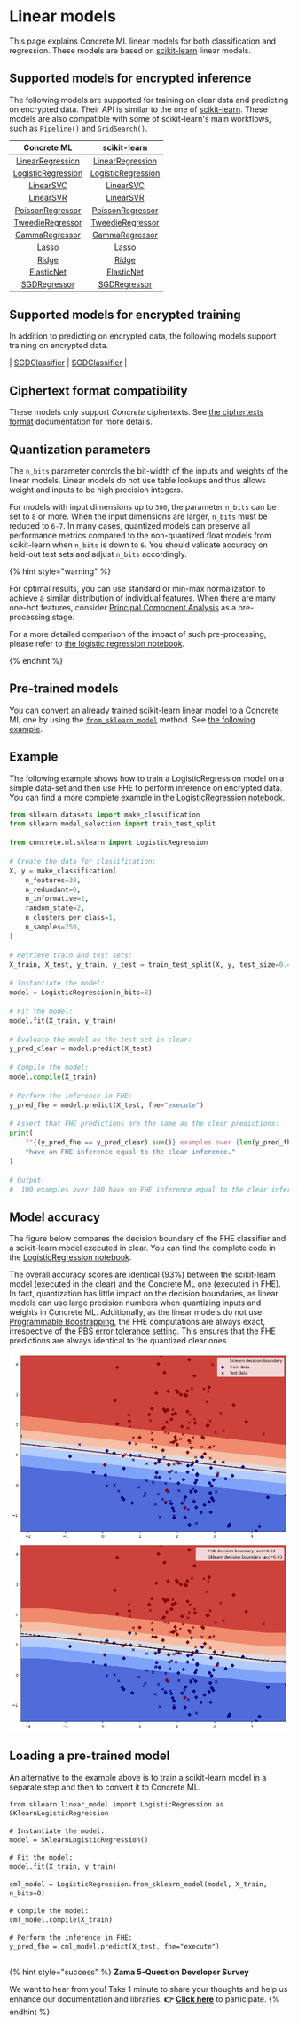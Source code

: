 # Linear models

This page explains Concrete ML linear models for both classification and regression. These models are based on [scikit-learn](https://scikit-learn.org/stable/) linear models.

## Supported models for encrypted inference

The following models are supported for training on clear data and predicting on encrypted data. Their API is similar to the one of [scikit-learn](https://scikit-learn.org/stable/modules/classes.html#module-sklearn.linear_model). These models are also compatible with some of scikit-learn's main workflows, such as `Pipeline()` and `GridSearch()`.

|                                             Concrete ML                                              |                                                                         scikit-learn                                                                         |
| :--------------------------------------------------------------------------------------------------: | :----------------------------------------------------------------------------------------------------------------------------------------------------------: |
|   [LinearRegression](../references/api/concrete.ml.sklearn.linear_model.md#class-linearregression)   |    [LinearRegression](https://scikit-learn.org/stable/modules/generated/sklearn.linear_model.LinearRegression.html#sklearn.linear_model.LinearRegression)    |
| [LogisticRegression](../references/api/concrete.ml.sklearn.linear_model.md#class-logisticregression) | [LogisticRegression](https://scikit-learn.org/stable/modules/generated/sklearn.linear_model.LogisticRegression.html#sklearn.linear_model.LogisticRegression) |
|              [LinearSVC](../references/api/concrete.ml.sklearn.svm.md#class-linearsvc)               |                       [LinearSVC](https://scikit-learn.org/stable/modules/generated/sklearn.svm.LinearSVC.html#sklearn.svm.LinearSVC)                        |
|              [LinearSVR](../references/api/concrete.ml.sklearn.svm.md#class-linearsvr)               |                       [LinearSVR](https://scikit-learn.org/stable/modules/generated/sklearn.svm.LinearSVR.html#sklearn.svm.LinearSVR)                        |
|       [PoissonRegressor](../references/api/concrete.ml.sklearn.glm.md#class-poissonregressor)        |    [PoissonRegressor](https://scikit-learn.org/stable/modules/generated/sklearn.linear_model.PoissonRegressor.html#sklearn.linear_model.PoissonRegressor)    |
|       [TweedieRegressor](../references/api/concrete.ml.sklearn.glm.md#class-tweedieregressor)        |    [TweedieRegressor](https://scikit-learn.org/stable/modules/generated/sklearn.linear_model.TweedieRegressor.html#sklearn.linear_model.TweedieRegressor)    |
|         [GammaRegressor](../references/api/concrete.ml.sklearn.glm.md#class-gammaregressor)          |       [GammaRegressor](https://scikit-learn.org/stable/modules/generated/sklearn.linear_model.GammaRegressor.html#sklearn.linear_model.GammaRegressor)       |
|              [Lasso](../references/api/concrete.ml.sklearn.linear_model.md#class-lasso)              |                    [Lasso](https://scikit-learn.org/stable/modules/generated/sklearn.linear_model.Lasso.html#sklearn.linear_model.Lasso)                     |
|              [Ridge](../references/api/concrete.ml.sklearn.linear_model.md#class-ridge)              |                    [Ridge](https://scikit-learn.org/stable/modules/generated/sklearn.linear_model.Ridge.html#sklearn.linear_model.Ridge)                     |
|         [ElasticNet](../references/api/concrete.ml.sklearn.linear_model.md#class-elasticnet)         |             [ElasticNet](https://scikit-learn.org/stable/modules/generated/sklearn.linear_model.ElasticNet.html#sklearn.linear_model.ElasticNet)             |
|       [SGDRegressor](../references/api/concrete.ml.sklearn.linear_model.md#class-sgdregressor)       |                           [SGDRegressor](https://scikit-learn.org/stable/modules/generated/sklearn.linear_model.SGDRegressor.html)                           |

## Supported models for encrypted training

In addition to predicting on encrypted data, the following models  support training on encrypted data.

|       [SGDClassifier](../references/api/concrete.ml.sklearn.linear_model.md#class-sgdclassifier)       |                           [SGDClassifier](https://scikit-learn.org/stable/modules/generated/sklearn.linear_model.SGDRegressor.html)                           |

## Ciphertext format compatibility

These models only support _Concrete_ ciphertexts. See [the ciphertexts format](../getting-started/concepts.md#ciphertext-formats) documentation for more details.

## Quantization parameters

The `n_bits` parameter controls the bit-width of the inputs and weights of the linear models. Linear models do not use table lookups and thus allows weight and inputs to be high precision integers.

For models with input dimensions up to `300`, the parameter `n_bits` can be set to `8` or more. When the input dimensions are larger, `n_bits` must be reduced to `6-7`. In many cases, quantized models can preserve all performance metrics compared to the non-quantized float models from scikit-learn when `n_bits` is down to `6`. You should validate accuracy on held-out test sets and adjust `n_bits` accordingly.

{% hint style="warning" %}

For optimal results, you can use standard or min-max normalization to achieve a similar distribution of individual features. When there are many one-hot features, consider [Principal Component Analysis](https://scikit-learn.org/stable/modules/generated/sklearn.decomposition.PCA.html)  as a pre-processing stage.

For a more detailed comparison of the impact of such pre-processing,  please refer to [the logistic regression notebook](../advanced_examples/LogisticRegression.ipynb).

{% endhint %}

## Pre-trained models

You can convert an already trained scikit-learn linear model to a Concrete ML one by using the [`from_sklearn_model`](../references/api/concrete.ml.sklearn.base.md#classmethod-from_sklearn_model) method. See [the following example](linear.md#loading-a-pre-trained-model).

## Example

The following example shows how to train a LogisticRegression model on a simple data-set and then use FHE to perform inference on encrypted data. You can find a more complete example in the [LogisticRegression notebook](../tutorials/ml_examples.md).

```python
from sklearn.datasets import make_classification
from sklearn.model_selection import train_test_split

from concrete.ml.sklearn import LogisticRegression

# Create the data for classification:
X, y = make_classification(
    n_features=30,
    n_redundant=0,
    n_informative=2,
    random_state=2,
    n_clusters_per_class=1,
    n_samples=250,
)

# Retrieve train and test sets:
X_train, X_test, y_train, y_test = train_test_split(X, y, test_size=0.4, random_state=42)

# Instantiate the model:
model = LogisticRegression(n_bits=8)

# Fit the model:
model.fit(X_train, y_train)

# Evaluate the model on the test set in clear:
y_pred_clear = model.predict(X_test)

# Compile the model:
model.compile(X_train)

# Perform the inference in FHE:
y_pred_fhe = model.predict(X_test, fhe="execute")

# Assert that FHE predictions are the same as the clear predictions:
print(
    f"{(y_pred_fhe == y_pred_clear).sum()} examples over {len(y_pred_fhe)} "
    "have an FHE inference equal to the clear inference."
)

# Output:
#  100 examples over 100 have an FHE inference equal to the clear inference
```

## Model accuracy

The figure below compares the decision boundary of the FHE classifier and a scikit-learn model executed in clear. You can find the complete code in the [LogisticRegression notebook](../tutorials/ml_examples.md).

The overall accuracy scores are identical (93%) between the scikit-learn model (executed in the clear) and the Concrete ML one (executed in FHE). In fact, quantization has little impact on the decision boundaries, as linear models can use large precision numbers when quantizing inputs and weights in Concrete ML. Additionally, as the linear models do not use [Programmable Boostrapping](../getting-started/concepts.md#cryptography-concepts), the FHE computations are always exact, irrespective of the [PBS error tolerance setting](../explanations/advanced_features.md#approximate-computations). This ensures that the FHE predictions are always identical to the quantized clear ones.

![Sklearn model decision boundaries](../figures/logistic_regression_clear.png) ![FHE model decision boundaries](../figures/logistic_regression_fhe.png)

## Loading a pre-trained model

An alternative to the example above is to train a scikit-learn model in a separate step and then to convert it to Concrete ML.

```
from sklearn.linear_model import LogisticRegression as SKlearnLogisticRegression

# Instantiate the model:
model = SKlearnLogisticRegression()

# Fit the model:
model.fit(X_train, y_train)

cml_model = LogisticRegression.from_sklearn_model(model, X_train, n_bits=8)

# Compile the model:
cml_model.compile(X_train)

# Perform the inference in FHE:
y_pred_fhe = cml_model.predict(X_test, fhe="execute")


```

{% hint style="success" %}
**Zama 5-Question Developer Survey**

We want to hear from you! Take 1 minute to share your thoughts and help us enhance our documentation and libraries. **👉** [**Click here**](https://www.zama.ai/developer-survey) to participate.
{% endhint %}
